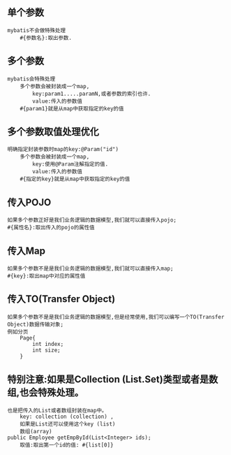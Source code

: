 ## 单个参数
    mybatis不会做特殊处理
        #{参数名}:取出参数.

## 多个参数
    mybatis会特殊处理
        多个参数会被封装成一个map,
            key:param1.....paramN,或者参数的索引也许.
            value:传入的参数值
        #{param1}就是从map中获取指定的key的值

## 多个参数取值处理优化  
    明确指定封装参数时map的key:@Param("id")
        多个参数会被封装成一个map,
            key:使用@Param注解指定的值.
            value:传入的参数值
        #{指定的key}就是从map中获取指定的key的值

## 传入POJO
    如果多个参数正好是我们业务逻辑的数据模型,我们就可以直接传入pojo;
    #{属性名}:取出传入的pojo的属性值

## 传入Map
    如果多个参数不是是我们业务逻辑的数据模型,我们就可以直接传入map;
    #{key}:取出map中对应的属性值
   
## 传入TO(Transfer Object)
    如果多个参数不是是我们业务逻辑的数据模型,但是经常使用,我们可以编写一个TO(Transfer Object)数据传输对象;
    例如分页
        Page{
            int index;
            int size;
        }

## 特别注意:如果是Collection (List.Set)类型或者是数组,也会特殊处理。
    也是把传入的List或者数组封装在map中。
        key: collection (collection) ,
        如果是List还可以使用这个key (list)
        数组(array)
    public Employee getEmpById(List<Integer> ids);
        取值:取出第一个id的值: #{list[0]} 